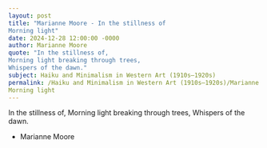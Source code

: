 ```yaml
---
layout: post
title: "Marianne Moore - In the stillness of
Morning light"
date: 2024-12-28 12:00:00 -0000
author: Marianne Moore
quote: "In the stillness of,
Morning light breaking through trees,
Whispers of the dawn."
subject: Haiku and Minimalism in Western Art (1910s–1920s)
permalink: /Haiku and Minimalism in Western Art (1910s–1920s)/Marianne Moore/Marianne Moore - In the stillness of
Morning light
---
```


In the stillness of,
Morning light breaking through trees,
Whispers of the dawn.

- Marianne Moore
